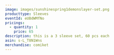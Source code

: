 ```yaml
---
image: images/sunshinespring1demonslayer-set.png
producttype: Sleeves
eventId: eUBdWMfNo
pricings:
  - quantity: 1
    price: 65
description: this is a 3 sleeve set, 60 pcs each
asin: s-L_T8N1Wns
merchandise: comiket
---
```

